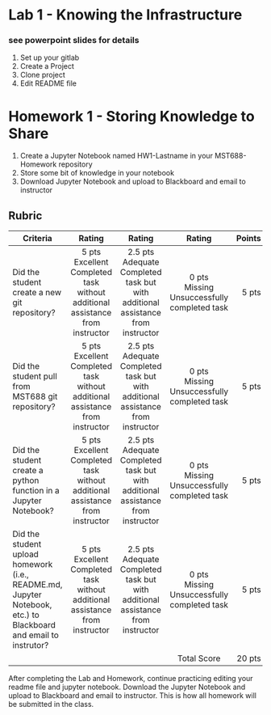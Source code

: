 # Lab 1 - Knowing the Infrastructure
### see powerpoint slides for details

1. Set up your gitlab
2. Create a Project
3. Clone project
4. Edit README file


# Homework 1 - Storing Knowledge to Share

1. Create a Jupyter Notebook named HW1-Lastname in your MST688-Homework repository
2. Store some bit of knowledge in your notebook
3. Download Jupyter Notebook and upload to Blackboard and email to instructor

## Rubric
| **Criteria**    | **Rating**     |  **Rating**     |  **Rating**     | **Points**  |
| -------------   |:-------------: | :-------------: | :-------------: |  -----: |
| Did the student create a new git repository? | 5 pts <br /> Excellent Completed task without additional assistance from instructor | 2.5 pts  <br /> Adequate Completed task but with additional assistance from instructor| 0 pts <br /> Missing Unsuccessfully completed task |5 pts |
| Did the student pull from MST688 git repository? | 5 pts <br /> Excellent Completed task without additional assistance from instructor | 2.5 pts <br /> Adequate Completed task but with additional assistance from instructor| 0 pts <br /> Missing Unsuccessfully completed task |5 pts |
| Did the student create a python function in a Jupyter Notebook? | 5 pts <br /> Excellent Completed task without additional assistance from instructor | 2.5 pts <br /> Adequate Completed task but with additional assistance from instructor| 0 pts <br />  Missing Unsuccessfully completed task |5 pts |
| Did the student upload homework (i.e., README.md, Jupyter Notebook, etc.) to Blackboard and email to instrutor? | 5 pts <br /> Excellent Completed task without additional assistance from instructor | 2.5 pts <br /> Adequate Completed task but with additional assistance from instructor| 0 pts <br />  Missing Unsuccessfully completed task |5 pts |
||||Total Score| 20 pts|



After completing the Lab and Homework, continue practicing editing your readme file and jupyter notebook.  Download the Jupyter Notebook and upload to Blackboard and email to instructor.  This is how all homework will be submitted in the class.